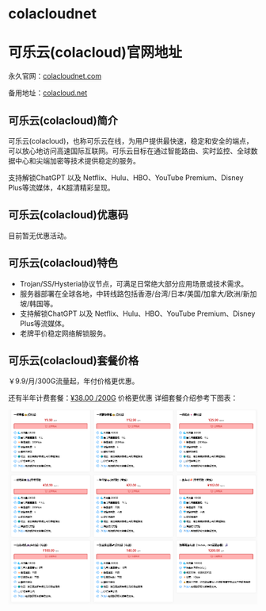 # colacloudnet
# 可乐云(colacloud)官网地址

永久官网：[colacloudnet.com](https://user.colacloudnet.com/#/register?code=75m4aBQG)

备用地址：[colacloud.net](https://merlin.colacloud.net/#/register?code=75m4aBQG)

## 可乐云(colacloud)简介

可乐云(colacloud)，也称可乐云在线，为用户提供最快速，稳定和安全的端点，可以放心地访问高速国际互联网。可乐云目标在通过智能路由、实时监控、全球数据中心和尖端加密等技术提供稳定的服务。

支持解锁ChatGPT 以及 Netflix、Hulu、HBO、YouTube Premium、Disney Plus等流媒体，4K超清精彩呈现。

## 可乐云(colacloud)优惠码

目前暂无优惠活动。

## 可乐云(colacloud)特色

* Trojan/SS/Hysteria协议节点，可满足日常绝大部分应用场景或技术需求。
* 服务器部署在全球各地，中转线路包括香港/台湾/日本/美国/加拿大/欧洲/新加坡/韩国等。
* 支持解锁ChatGPT 以及 Netflix、Hulu、HBO、YouTube Premium、Disney Plus等流媒体。
* 老牌平价稳定网络解锁服务。

## 可乐云(colacloud)套餐价格

￥9.9/月/300G流量起，年付价格更优惠。

还有半年计费套餐：[¥38.00 /200G](https://user.colacloudnet.com/#/register?code=75m4aBQG) 价格更优惠
详细套餐介绍参考下图表：

[![可乐云(colacloud)套餐价格](colacloudnet.jpg)](https://user.colacloudnet.com/#/register?code=75m4aBQG)

